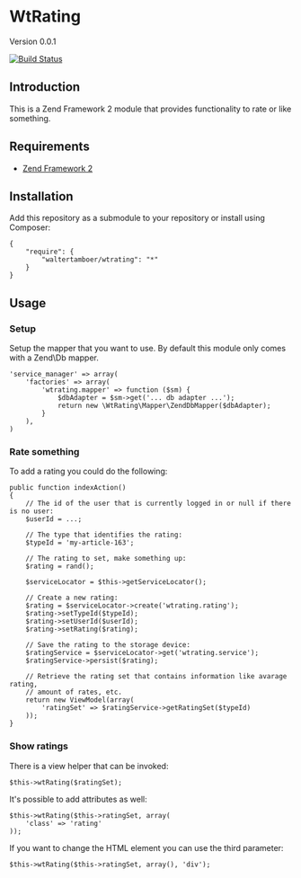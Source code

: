 # WtRating

Version 0.0.1

[![Build Status](https://travis-ci.org/WalterTamboer/WtRating.png)](https://travis-ci.org/WalterTamboer/WtRating)

## Introduction

This is a Zend Framework 2 module that provides functionality to rate or like something.

## Requirements

* [Zend Framework 2](https://github.com/zendframework/zf2)

## Installation

Add this repository as a submodule to your repository or install using Composer:

```
{
    "require": {
        "waltertamboer/wtrating": "*"
    }
}
```

## Usage

### Setup

Setup the mapper that you want to use. By default this module only comes with a Zend\Db mapper.

```
'service_manager' => array(
    'factories' => array(
        'wtrating.mapper' => function ($sm) {
            $dbAdapter = $sm->get('... db adapter ...');
            return new \WtRating\Mapper\ZendDbMapper($dbAdapter);
        }
    ),
)
```

### Rate something

To add a rating you could do the following:

```
public function indexAction()
{
    // The id of the user that is currently logged in or null if there is no user:
    $userId = ...;

    // The type that identifies the rating:
    $typeId = 'my-article-163';

    // The rating to set, make something up:
    $rating = rand();

    $serviceLocator = $this->getServiceLocator();

    // Create a new rating:
    $rating = $serviceLocator->create('wtrating.rating');
    $rating->setTypeId($typeId);
    $rating->setUserId($userId);
    $rating->setRating($rating);

    // Save the rating to the storage device:
    $ratingService = $serviceLocator->get('wtrating.service');
    $ratingService->persist($rating);

    // Retrieve the rating set that contains information like avarage rating,
    // amount of rates, etc.
    return new ViewModel(array(
        'ratingSet' => $ratingService->getRatingSet($typeId)
    ));
}
```

### Show ratings

There is a view helper that can be invoked:

```
$this->wtRating($ratingSet);
```

It's possible to add attributes as well:

```
$this->wtRating($this->ratingSet, array(
    'class' => 'rating'
));
```

If you want to change the HTML element you can use the third parameter:

```
$this->wtRating($this->ratingSet, array(), 'div');
```
